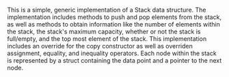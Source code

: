 This is a simple, generic implementation of a Stack data structure. The implementation includes methods to push and pop elements from the stack, as well as methods to obtain information like the number of elements within the stack, the stack's maximum capacity, whether or not the stack is full/empty, and the top most element of the stack. This implementation includes an override for the copy constructor as well as overriden assignment, equality, and inequality operators. Each node within the stack is represented by a struct containing the data point and a pointer to the next node.
